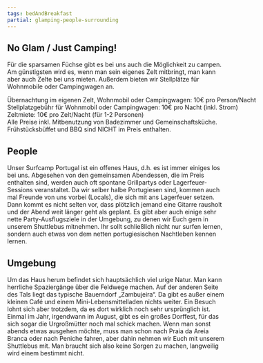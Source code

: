 ```yaml
---
tags: bedAndBreakfast
partial: glamping-people-surrounding
---
```


## No Glam / Just Camping!

Für die sparsamen Füchse gibt es bei uns auch die Möglichkeit zu campen. Am günstigsten wird es, wenn man sein eigenes Zelt mitbringt, man kann aber auch Zelte bei uns mieten. Außerdem bieten wir Stellplätze für Wohnmobile oder Campingwagen an.

<div style="white-space: pre">Übernachtung im eigenen Zelt, Wohnmobil oder Campingwagen: 10€ pro Person/Nacht
Stellplatzgebühr für Wohnmobil oder Campingwagen: 10€ pro Nacht (inkl. Strom)
Zeltmiete: 10€ pro Zelt/Nacht (für 1-2 Personen)
Alle Preise inkl. Mitbenutzung von Badezimmer und Gemeinschaftsküche.
Frühstücksbüffet und BBQ sind NICHT im Preis enthalten.
</div>

## People

Unser Surfcamp Portugal ist ein offenes Haus, d.h. es ist immer einiges los bei uns. Abgesehen von den gemeinsamen Abendessen, die im Preis enthalten sind, werden auch oft spontane Grillpartys oder Lagerfeuer-Sessions veranstaltet. Da wir selber halbe Portugiesen sind, kommen auch mal Freunde von uns vorbei (Locals), die sich mit ans Lagerfeuer setzen. Dann kommt es nicht selten vor, dass plötzlich jemand eine Gitarre rausholt und der Abend weit länger geht als geplant. Es gibt aber auch einige sehr nette Party-Ausflugsziele in der Umgebung, zu denen wir Euch gern in unserem Shuttlebus mitnehmen. Ihr sollt schließlich nicht nur surfen lernen, sondern auch etwas von dem netten portugiesischen Nachtleben kennen lernen.

## Umgebung

Um das Haus herum befindet sich hauptsächlich viel urige Natur. Man kann herrliche Spaziergänge über die Feldwege machen. Auf der anderen Seite des Tals liegt das typische Bauerndorf „Zambujeira“. Da gibt es außer einem kleinen Café und einem Mini-Lebensmittelladen nichts weiter. Ein Besuch lohnt sich aber trotzdem, da es dort wirklich noch sehr ursprünglich ist. Einmal im Jahr, irgendwann im August, gibt es ein großes Dorffest, für das sich sogar die Urgroßmütter noch mal schick machen. Wenn man sonst abends etwas ausgehen möchte, muss man schon nach Praia da Areia Branca oder nach Peniche fahren, aber dahin nehmen wir Euch mit unserem Shuttlebus mit. Man braucht sich also keine Sorgen zu machen, langweilig wird einem bestimmt nicht.
